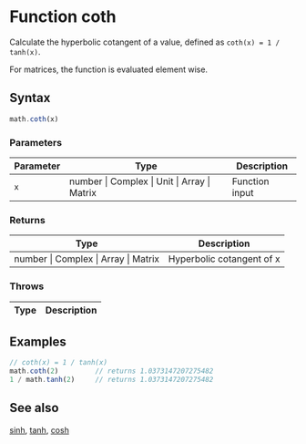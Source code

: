 <!-- Note: This file is automatically generated from source code comments. Changes made in this file will be overridden. -->

# Function coth

Calculate the hyperbolic cotangent of a value,
defined as `coth(x) = 1 / tanh(x)`.

For matrices, the function is evaluated element wise.


## Syntax

```js
math.coth(x)
```

### Parameters

Parameter | Type | Description
--------- | ---- | -----------
`x` | number &#124; Complex &#124; Unit &#124; Array &#124; Matrix | Function input

### Returns

Type | Description
---- | -----------
number &#124; Complex &#124; Array &#124; Matrix | Hyperbolic cotangent of x


### Throws

Type | Description
---- | -----------


## Examples

```js
// coth(x) = 1 / tanh(x)
math.coth(2)         // returns 1.0373147207275482
1 / math.tanh(2)     // returns 1.0373147207275482
```


## See also

[sinh](sinh.md),
[tanh](tanh.md),
[cosh](cosh.md)
